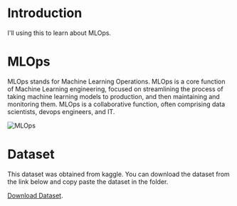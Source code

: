 # Introduction
I'll using this to learn about MLOps.

# MLOps
MLOps stands for Machine Learning Operations. MLOps is a core function of Machine Learning engineering, focused on streamlining the process of taking machine learning models to production, and then maintaining and monitoring them. MLOps is a collaborative function, often comprising data scientists, devops engineers, and IT.

![MLOps](https://www.databricks.com/wp-content/uploads/2021/12/MLOps-Cycle.png)

# Dataset
This dataset was obtained from kaggle. You can download the dataset from the link below and copy paste the dataset in the folder.

[Download Dataset](https://www.kaggle.com/jonathanoheix/face-expression-recognition-dataset). 
